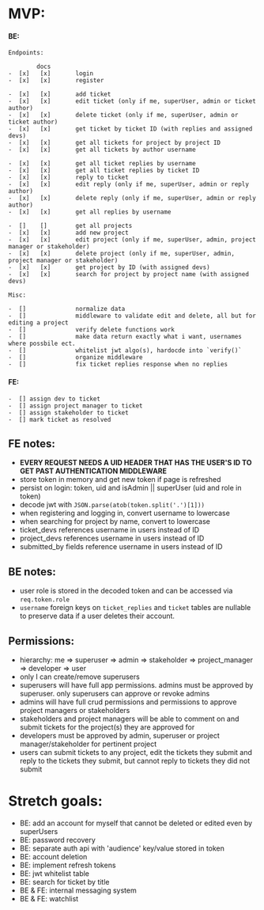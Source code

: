# MVP:

#### BE:

    Endpoints:

            docs
    -  [x]   [x]       login
    -  [x]   [x]       register

    -  [x]   [x]       add ticket
    -  [x]   [x]       edit ticket (only if me, superUser, admin or ticket author)
    -  [x]   [x]       delete ticket (only if me, superUser, admin or ticket author)
    -  [x]   [x]       get ticket by ticket ID (with replies and assigned devs)
    -  [x]   [x]       get all tickets for project by project ID
    -  [x]   [x]       get all tickets by author username

    -  [x]   [x]       get all ticket replies by username
    -  [x]   [x]       get all ticket replies by ticket ID
    -  [x]   [x]       reply to ticket
    -  [x]   [x]       edit reply (only if me, superUser, admin or reply author)
    -  [x]   [x]       delete reply (only if me, superUser, admin or reply author)
    -  [x]   [x]       get all replies by username

    -  []    []        get all projects
    -  [x]   [x]       add new project
    -  [x]   [x]       edit project (only if me, superUser, admin, project manager or stakeholder)
    -  [x]   [x]       delete project (only if me, superUser, admin, project manager or stakeholder)
    -  [x]   [x]       get project by ID (with assigned devs)
    -  [x]   [x]       search for project by project name (with assigned devs)

    Misc:

    -  []              normalize data
    -  []              middleware to validate edit and delete, all but for editing a project
    -  []              verify delete functions work
    -  []              make data return exactly what i want, usernames where possbile ect.
    -  []              whitelist jwt algo(s), hardocde into `verify()`
    -  []              organize middleware
    -  []              fix ticket replies response when no replies

#### FE:

    -  [] assign dev to ticket
    -  [] assign project manager to ticket
    -  [] assign stakeholder to ticket
    -  [] mark ticket as resolved

## FE notes:

-  **EVERY REQUEST NEEDS A UID HEADER THAT HAS THE USER'S ID TO GET PAST AUTHENTICATION MIDDLEWARE**
-  store token in memory and get new token if page is refreshed
-  persist on login: token, uid and isAdmin || superUser (uid and role in token)
-  decode jwt with `JSON.parse(atob(token.split('.')[1]))`
-  when registering and logging in, convert username to lowercase
-  when searching for project by name, convert to lowercase
-  ticket_devs references username in users instead of ID
-  project_devs references username in users instead of ID
-  submitted_by fields reference username in users instead of ID

## BE notes:

-  user role is stored in the decoded token and can be accessed via `req.token.role`
-  `username` foreign keys on `ticket_replies` and `ticket` tables are nullable to preserve data if a user deletes their account.

## Permissions:

-  hierarchy: me => superuser => admin => stakeholder => project_manager => developer => user
-  only I can create/remove superusers
-  superusers will have full app permissions. admins must be approved by superuser. only superusers can approve or revoke admins
-  admins will have full crud permissions and permissions to approve project managers or stakeholders
-  stakeholders and project managers will be able to comment on and submit tickets for the project(s) they are approved for
-  developers must be approved by admin, superuser or project manager/stakeholder for pertinent project
-  users can submit tickets to any project, edit the tickets they submit and reply to the tickets they submit, but cannot reply to tickets they did not submit

# Stretch goals:

-  BE: add an account for myself that cannot be deleted or edited even by superUsers
-  BE: password recovery
-  BE: separate auth api with 'audience' key/value stored in token
-  BE: account deletion
-  BE: implement refresh tokens
-  BE: jwt whitelist table
-  BE: search for ticket by title
-  BE & FE: internal messaging system
-  BE & FE: watchlist
